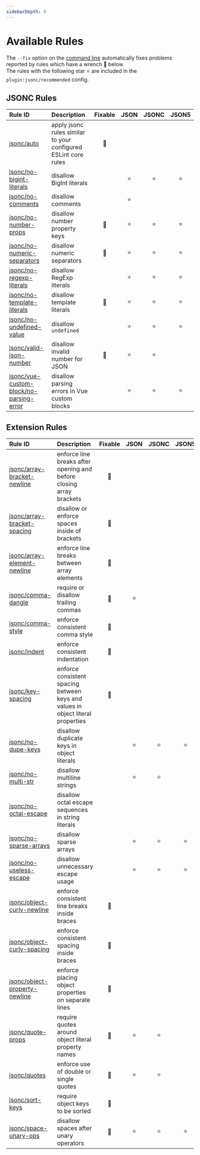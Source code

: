 ```yaml
---
sidebarDepth: 0
---
```


# Available Rules

The `--fix` option on the [command line](https://eslint.org/docs/user-guide/command-line-interface#fixing-problems) automatically fixes problems reported by rules which have a wrench :wrench: below.  
The rules with the following star :star: are included in the `plugin:jsonc/recommended` config.

<!-- This file is automatically generated in tools/update-docs-rules-index.js, do not change! -->

## JSONC Rules

| Rule ID | Description | Fixable | JSON | JSONC | JSON5 |
|:--------|:------------|:-------:|:----:|:-----:|:-----:|
| [jsonc/auto](./auto.md) | apply jsonc rules similar to your configured ESLint core rules | :wrench: |  |  |  |
| [jsonc/no-bigint-literals](./no-bigint-literals.md) | disallow BigInt literals |  | :star: | :star: | :star: |
| [jsonc/no-comments](./no-comments.md) | disallow comments |  | :star: |  |  |
| [jsonc/no-number-props](./no-number-props.md) | disallow number property keys | :wrench: | :star: | :star: | :star: |
| [jsonc/no-numeric-separators](./no-numeric-separators.md) | disallow numeric separators | :wrench: | :star: | :star: | :star: |
| [jsonc/no-regexp-literals](./no-regexp-literals.md) | disallow RegExp literals |  | :star: | :star: | :star: |
| [jsonc/no-template-literals](./no-template-literals.md) | disallow template literals | :wrench: | :star: | :star: | :star: |
| [jsonc/no-undefined-value](./no-undefined-value.md) | disallow `undefined` |  | :star: | :star: | :star: |
| [jsonc/valid-json-number](./valid-json-number.md) | disallow invalid number for JSON | :wrench: | :star: | :star: |  |
| [jsonc/vue-custom-block/no-parsing-error](./vue-custom-block/no-parsing-error.md) | disallow parsing errors in Vue custom blocks |  | :star: | :star: | :star: |

## Extension Rules

| Rule ID | Description | Fixable | JSON | JSONC | JSON5 |
|:--------|:------------|:-------:|:----:|:-----:|:-----:|
| [jsonc/array-bracket-newline](./array-bracket-newline.md) | enforce line breaks after opening and before closing array brackets | :wrench: |  |  |  |
| [jsonc/array-bracket-spacing](./array-bracket-spacing.md) | disallow or enforce spaces inside of brackets | :wrench: |  |  |  |
| [jsonc/array-element-newline](./array-element-newline.md) | enforce line breaks between array elements | :wrench: |  |  |  |
| [jsonc/comma-dangle](./comma-dangle.md) | require or disallow trailing commas | :wrench: | :star: |  |  |
| [jsonc/comma-style](./comma-style.md) | enforce consistent comma style | :wrench: |  |  |  |
| [jsonc/indent](./indent.md) | enforce consistent indentation | :wrench: |  |  |  |
| [jsonc/key-spacing](./key-spacing.md) | enforce consistent spacing between keys and values in object literal properties | :wrench: |  |  |  |
| [jsonc/no-dupe-keys](./no-dupe-keys.md) | disallow duplicate keys in object literals |  | :star: | :star: | :star: |
| [jsonc/no-multi-str](./no-multi-str.md) | disallow multiline strings |  | :star: | :star: |  |
| [jsonc/no-octal-escape](./no-octal-escape.md) | disallow octal escape sequences in string literals |  |  |  |  |
| [jsonc/no-sparse-arrays](./no-sparse-arrays.md) | disallow sparse arrays |  | :star: | :star: | :star: |
| [jsonc/no-useless-escape](./no-useless-escape.md) | disallow unnecessary escape usage |  | :star: | :star: | :star: |
| [jsonc/object-curly-newline](./object-curly-newline.md) | enforce consistent line breaks inside braces | :wrench: |  |  |  |
| [jsonc/object-curly-spacing](./object-curly-spacing.md) | enforce consistent spacing inside braces | :wrench: |  |  |  |
| [jsonc/object-property-newline](./object-property-newline.md) | enforce placing object properties on separate lines | :wrench: |  |  |  |
| [jsonc/quote-props](./quote-props.md) | require quotes around object literal property names | :wrench: | :star: | :star: |  |
| [jsonc/quotes](./quotes.md) | enforce use of double or single quotes | :wrench: | :star: | :star: |  |
| [jsonc/sort-keys](./sort-keys.md) | require object keys to be sorted | :wrench: |  |  |  |
| [jsonc/space-unary-ops](./space-unary-ops.md) | disallow spaces after unary operators | :wrench: | :star: | :star: | :star: |
